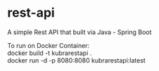 # rest-api
A simple Rest API that built via Java - Spring Boot

To run on Docker Container: \
docker build -t kubrarestapi . \
docker run -d -p 8080:8080 kubrarestapi:latest
